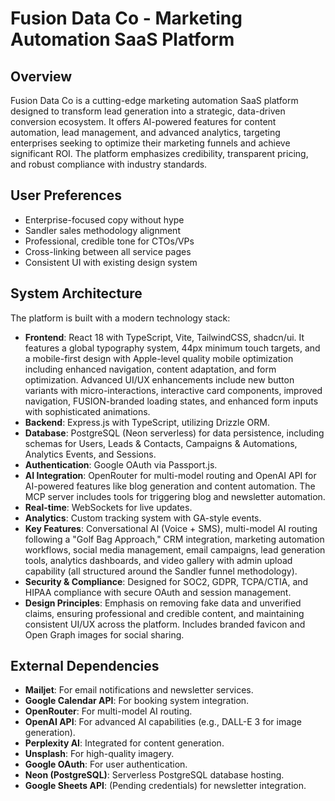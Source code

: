 # Fusion Data Co - Marketing Automation SaaS Platform

## Overview
Fusion Data Co is a cutting-edge marketing automation SaaS platform designed to transform lead generation into a strategic, data-driven conversion ecosystem. It offers AI-powered features for content automation, lead management, and advanced analytics, targeting enterprises seeking to optimize their marketing funnels and achieve significant ROI. The platform emphasizes credibility, transparent pricing, and robust compliance with industry standards.

## User Preferences
- Enterprise-focused copy without hype
- Sandler sales methodology alignment
- Professional, credible tone for CTOs/VPs
- Cross-linking between all service pages
- Consistent UI with existing design system

## System Architecture
The platform is built with a modern technology stack:
-   **Frontend**: React 18 with TypeScript, Vite, TailwindCSS, shadcn/ui. It features a global typography system, 44px minimum touch targets, and a mobile-first design with Apple-level quality mobile optimization including enhanced navigation, content adaptation, and form optimization. Advanced UI/UX enhancements include new button variants with micro-interactions, interactive card components, improved navigation, FUSION-branded loading states, and enhanced form inputs with sophisticated animations.
-   **Backend**: Express.js with TypeScript, utilizing Drizzle ORM.
-   **Database**: PostgreSQL (Neon serverless) for data persistence, including schemas for Users, Leads & Contacts, Campaigns & Automations, Analytics Events, and Sessions.
-   **Authentication**: Google OAuth via Passport.js.
-   **AI Integration**: OpenRouter for multi-model routing and OpenAI API for AI-powered features like blog generation and content automation. The MCP server includes tools for triggering blog and newsletter automation.
-   **Real-time**: WebSockets for live updates.
-   **Analytics**: Custom tracking system with GA-style events.
-   **Key Features**: Conversational AI (Voice + SMS), multi-model AI routing following a "Golf Bag Approach," CRM integration, marketing automation workflows, social media management, email campaigns, lead generation tools, analytics dashboards, and video gallery with admin upload capability (all structured around the Sandler funnel methodology).
-   **Security & Compliance**: Designed for SOC2, GDPR, TCPA/CTIA, and HIPAA compliance with secure OAuth and session management.
-   **Design Principles**: Emphasis on removing fake data and unverified claims, ensuring professional and credible content, and maintaining consistent UI/UX across the platform. Includes branded favicon and Open Graph images for social sharing.

## External Dependencies
-   **Mailjet**: For email notifications and newsletter services.
-   **Google Calendar API**: For booking system integration.
-   **OpenRouter**: For multi-model AI routing.
-   **OpenAI API**: For advanced AI capabilities (e.g., DALL-E 3 for image generation).
-   **Perplexity AI**: Integrated for content generation.
-   **Unsplash**: For high-quality imagery.
-   **Google OAuth**: For user authentication.
-   **Neon (PostgreSQL)**: Serverless PostgreSQL database hosting.
-   **Google Sheets API**: (Pending credentials) for newsletter integration.